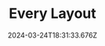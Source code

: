 ---
title: Every Layout
url: https://every-layout.dev
date: "2024-03-24T18:31:33.676Z"
collection:
  - CSS
type: Collections
---